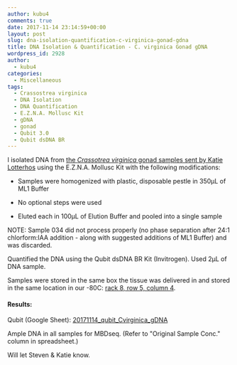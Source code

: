 ```yaml
---
author: kubu4
comments: true
date: 2017-11-14 23:14:59+00:00
layout: post
slug: dna-isolation-quantification-c-virginica-gonad-gdna
title: DNA Isolation & Quantification - C. virginica Gonad gDNA
wordpress_id: 2928
author:
  - kubu4
categories:
  - Miscellaneous
tags:
  - Crassostrea virginica
  - DNA Isolation
  - DNA Quantification
  - E.Z.N.A. Mollusc Kit
  - gDNA
  - gonad
  - Qubit 3.0
  - Qubit dsDNA BR
---
```


I isolated DNA from [the _Crassotrea virginica_ gonad samples sent by Katie Lotterhos](http://onsnetwork.org/kubu4/2017/10/03/samples-received-c-virginica-gonad-tissue-from-katie-lotterhos/) using the E.Z.N.A. Mollusc Kit with the following modifications:





  * Samples were homogenized with plastic, disposable pestle in 350μL of ML1 Buffer


  * No optional steps were used


  * Eluted each in 100μL of Elution Buffer and pooled into a single sample



NOTE: Sample 034 did not process properly (no phase separation after 24:1 chlorform:IAA addition - along with suggested additions of ML1 Buffer) and was discarded.

Quantified the DNA using the Qubit dsDNA BR Kit (Invitrogen). Used 2μL of DNA sample.

Samples were stored in the same box the tissue was delivered in and stored in the same location in our -80C: [rack 8, row 5, column 4](https://docs.google.com/spreadsheets/d/1Qsvz3QTURlPF_hX05BQxjom3484WuMfqQ1ILl9LEljU/edit?usp=sharing).



#### Results:



Qubit (Google Sheet): [20171114_qubit_Cvirginica_gDNA](https://docs.google.com/spreadsheets/d/1T5CzZH8p73UCDXNUhDK685FtfsNE4R9lRQa5ZZMuqW8/edit?usp=sharing)

Ample DNA in all samples for MBDseq. (Refer to "Original Sample Conc." column in spreadsheet.)

Will let Steven & Katie know.


